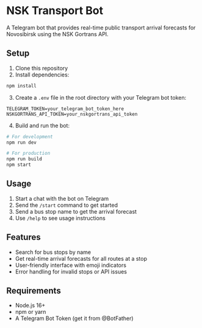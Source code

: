 # NSK Transport Bot

A Telegram bot that provides real-time public transport arrival forecasts for Novosibirsk using the NSK Gortrans API.

## Setup

1. Clone this repository
2. Install dependencies:
```bash
npm install
```

3. Create a `.env` file in the root directory with your Telegram bot token:
```
TELEGRAM_TOKEN=your_telegram_bot_token_here
NSKGORTRANS_API_TOKEN=your_nskgortrans_api_token
```

4. Build and run the bot:
```bash
# For development
npm run dev

# For production
npm run build
npm start
```

## Usage

1. Start a chat with the bot on Telegram
2. Send the `/start` command to get started
3. Send a bus stop name to get the arrival forecast
4. Use `/help` to see usage instructions

## Features

- Search for bus stops by name
- Get real-time arrival forecasts for all routes at a stop
- User-friendly interface with emoji indicators
- Error handling for invalid stops or API issues

## Requirements

- Node.js 16+
- npm or yarn
- A Telegram Bot Token (get it from @BotFather)
